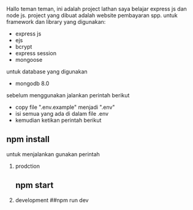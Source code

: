 Hallo teman teman, ini adalah project lathan saya belajar express js dan node js. project yang dibuat adalah website pembayaran spp.
untuk framework dan library yang digunakan:
- express js
- ejs
- bcrypt
- express session
- mongoose

untuk database yang digunakan
- mongodb 8.0



sebelum menggunakan jalankan perintah berikut
- copy file ".env.example" menjadi ".env"
- isi semua yang ada di dalam file .env
- kemudian ketikan perintah berikut

## npm install

untuk menjalankan gunakan perintah
1. prodction
   ## npm start

2. development
##npm run dev


